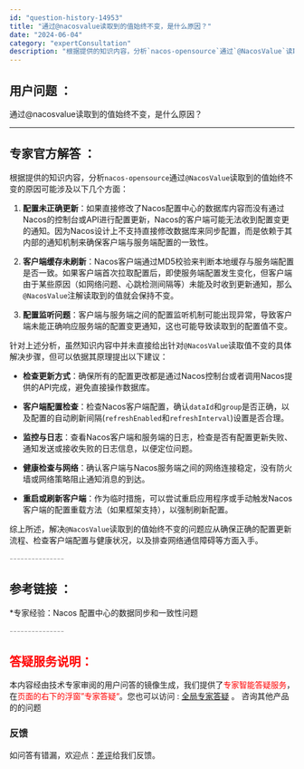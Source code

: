 ```yaml
---
id: "question-history-14953"
title: "通过@nacosvalue读取到的值始终不变，是什么原因？"
date: "2024-06-04"
category: "expertConsultation"
description: "根据提供的知识内容，分析`nacos-opensource`通过`@NacosValue`读取到的值始终不变的原因可能涉及以下几个方面：1. **配置未正确更新**：如果直接修改了Nacos配置中心的数据库内容而没有通过Nacos的控制台或API进行配置更新，Nacos的客户端可能无法收到配置变更的"
---
```


## 用户问题 ： 
 通过@nacosvalue读取到的值始终不变，是什么原因？  

---------------
## 专家官方解答 ：

根据提供的知识内容，分析`nacos-opensource`通过`@NacosValue`读取到的值始终不变的原因可能涉及以下几个方面：

1. **配置未正确更新**：如果直接修改了Nacos配置中心的数据库内容而没有通过Nacos的控制台或API进行配置更新，Nacos的客户端可能无法收到配置变更的通知。因为Nacos设计上不支持直接修改数据库来同步配置，而是依赖于其内部的通知机制来确保客户端与服务端配置的一致性。

2. **客户端缓存未刷新**：Nacos客户端通过MD5校验来判断本地缓存与服务端配置是否一致。如果客户端首次拉取配置后，即使服务端配置发生变化，但客户端由于某些原因（如网络问题、心跳检测间隔等）未能及时收到更新通知，那么`@NacosValue`注解读取到的值就会保持不变。

3. **配置监听问题**：客户端与服务端之间的配置监听机制可能出现异常，导致客户端未能正确响应服务端的配置变更通知，这也可能导致读取到的配置值不变。

针对上述分析，虽然知识内容中并未直接给出针对`@NacosValue`读取值不变的具体解决步骤，但可以依据其原理提出以下建议：

- **检查更新方式**：确保所有的配置更改都是通过Nacos控制台或者调用Nacos提供的API完成，避免直接操作数据库。

- **客户端配置检查**：检查Nacos客户端配置，确认`dataId`和`group`是否正确，以及配置的自动刷新间隔(`refreshEnabled`和`refreshInterval`)设置是否合理。

- **监控与日志**：查看Nacos客户端和服务端的日志，检查是否有配置更新失败、通知发送或接收失败的日志信息，以便定位问题。

- **健康检查与网络**：确认客户端与Nacos服务端之间的网络连接稳定，没有防火墙或网络策略阻止通知消息的到达。

- **重启或刷新客户端**：作为临时措施，可以尝试重启应用程序或手动触发Nacos客户端的配置重载方法（如果框架支持），以强制刷新配置。

综上所述，解决`@NacosValue`读取到的值始终不变的问题应从确保正确的配置更新流程、检查客户端配置与健康状况，以及排查网络通信障碍等方面入手。


<font color="#949494">---------------</font> 


## 参考链接 ：

*专家经验：Nacos 配置中心的数据同步和一致性问题 


 <font color="#949494">---------------</font> 
 


## <font color="#FF0000">答疑服务说明：</font> 

本内容经由技术专家审阅的用户问答的镜像生成，我们提供了<font color="#FF0000">专家智能答疑服务</font>，在<font color="#FF0000">页面的右下的浮窗”专家答疑“</font>。您也可以访问 : [全局专家答疑](https://answer.opensource.alibaba.com/docs/intro) 。 咨询其他产品的的问题

### 反馈
如问答有错漏，欢迎点：[差评](https://ai.nacos.io/user/feedbackByEnhancerGradePOJOID?enhancerGradePOJOId=14954)给我们反馈。
